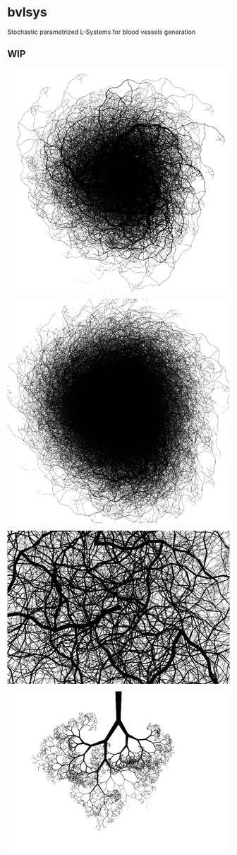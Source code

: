 # bvlsys
Stochastic parametrized L-Systems for blood vessels generation

## WIP

![Gargot 1](/wip/gargot1.png?raw=true "Gargot 1")

![Gargot 2](/wip/gargot2.png?raw=true "Gargot 2")

![Net](/wip/net.png?raw=true "Net")

![Tree](/wip/tree.png?raw=true "Tree")